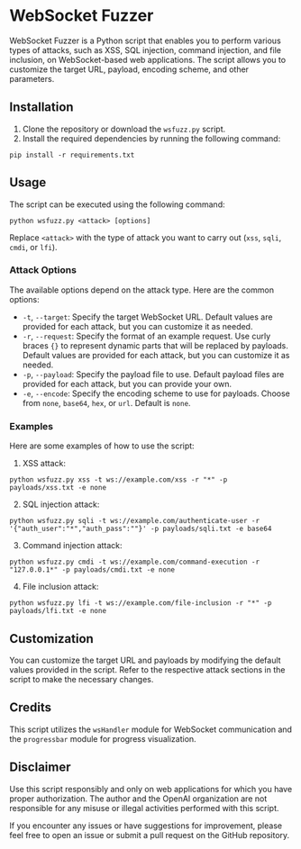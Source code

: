 # WebSocket Fuzzer

WebSocket Fuzzer is a Python script that enables you to perform various types of attacks, such as XSS, SQL injection, command injection, and file inclusion, on WebSocket-based web applications. The script allows you to customize the target URL, payload, encoding scheme, and other parameters.

## Installation

1. Clone the repository or download the `wsfuzz.py` script.
2. Install the required dependencies by running the following command:

```shell
pip install -r requirements.txt
```

## Usage

The script can be executed using the following command:

```shell
python wsfuzz.py <attack> [options]
```

Replace `<attack>` with the type of attack you want to carry out (`xss`, `sqli`, `cmdi`, or `lfi`).

### Attack Options

The available options depend on the attack type. Here are the common options:

- `-t`, `--target`: Specify the target WebSocket URL. Default values are provided for each attack, but you can customize it as needed.
- `-r`, `--request`: Specify the format of an example request. Use curly braces `{}` to represent dynamic parts that will be replaced by payloads. Default values are provided for each attack, but you can customize it as needed.
- `-p`, `--payload`: Specify the payload file to use. Default payload files are provided for each attack, but you can provide your own.
- `-e`, `--encode`: Specify the encoding scheme to use for payloads. Choose from `none`, `base64`, `hex`, or `url`. Default is `none`.

### Examples

Here are some examples of how to use the script:

1. XSS attack:

```shell
python wsfuzz.py xss -t ws://example.com/xss -r "*" -p payloads/xss.txt -e none
```

2. SQL injection attack:

```shell
python wsfuzz.py sqli -t ws://example.com/authenticate-user -r '{"auth_user":"*","auth_pass":""}' -p payloads/sqli.txt -e base64
```

3. Command injection attack:

```shell
python wsfuzz.py cmdi -t ws://example.com/command-execution -r "127.0.0.1*" -p payloads/cmdi.txt -e none
```

4. File inclusion attack:

```shell
python wsfuzz.py lfi -t ws://example.com/file-inclusion -r "*" -p payloads/lfi.txt -e none
```

## Customization

You can customize the target URL and payloads by modifying the default values provided in the script. Refer to the respective attack sections in the script to make the necessary changes.

## Credits

This script utilizes the `wsHandler` module for WebSocket communication and the `progressbar` module for progress visualization.

## Disclaimer

Use this script responsibly and only on web applications for which you have proper authorization. The author and the OpenAI organization are not responsible for any misuse or illegal activities performed with this script.

If you encounter any issues or have suggestions for improvement, please feel free to open an issue or submit a pull request on the GitHub repository.
